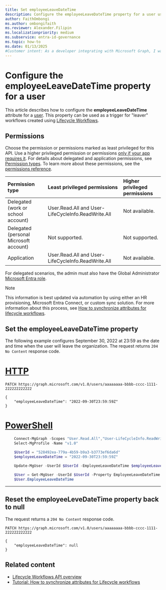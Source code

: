 ```yaml
---
title: Set employeeLeaveDateTime
description: Configure the employeeLeaveDateTime property for a user using Microsoft Graph. 
author: FaithOmbongi
ms.author: ombongifaith
ms.reviewer: Alexander.Filipin
ms.localizationpriority: medium
ms.subservice: entra-id-governance
ms.topic: how-to
ms.date: 01/13/2025
#Customer intent: As a developer integrating with Microsoft Graph, I want programmatically configure the employeeLeaveDateTime property for a user, so that I can trigger scheduled "leaver" workflows using Lifecycle Workflows.
---
```


# Configure the employeeLeaveDateTime property for a user

This article describes how to configure the **employeeLeaveDateTime** attribute for a [user](/graph/api/resources/user?view=graph-rest-beta&preserve-view=true). This property can be used as a trigger for "leaver" workflows created using [Lifecycle Workflows](/graph/api/resources/identitygovernance-lifecycleworkflows-overview).

## Permissions

Choose the permission or permissions marked as least privileged for this API. Use a higher privileged permission or permissions [only if your app requires it](/graph/permissions-overview#best-practices-for-using-microsoft-graph-permissions). For details about delegated and application permissions, see [Permission types](/graph/permissions-overview#permission-types). To learn more about these permissions, see the [permissions reference](/graph/permissions-reference).

|Permission type|Least privileged permissions|Higher privileged permissions|
|:---|:---|:---|
|Delegated (work or school account)|User.Read.All and User-LifeCycleInfo.ReadWrite.All|Not available.|
|Delegated (personal Microsoft account)|Not supported.|Not supported.|
|Application|User.Read.All and User-LifeCycleInfo.ReadWrite.All|Not available.|

For delegated scenarios, the admin must also have the Global Administrator [Microsoft Entra role](/entra/identity/role-based-access-control/permissions-reference?toc=%2Fgraph%2Ftoc.json).

> [!NOTE]
> This information is best updated via automation by using either an HR provisioning, Microsoft Entra Connect, or custom sync solution. For more information about this process, see [How to synchronize attributes for lifecycle workflows](/entra/id-governance/how-to-lifecycle-workflow-sync-attributes).

## Set the employeeLeaveDateTime property

The following example configures September 30, 2022 at 23:59 as the date and time when the user will leave the organization. The request returns  `204 No Content` response code.

# [HTTP](#tab/http)

```http
PATCH https://graph.microsoft.com/v1.0/users/aaaaaaaa-bbbb-cccc-1111-222222222222

{
    "employeeLeaveDateTime": "2022-09-30T23:59:59Z"
}
```

# [PowerShell](#tab/powershell)

```powershell    
    Connect-MgGraph -Scopes "User.Read.All","User-LifeCycleInfo.ReadWrite.All"
    Select-MgProfile -Name "v1.0"

    $UserId = "528492ea-779a-4b59-b9a3-b3773ef6da6d"
    $employeeLeaveDateTime = "2022-09-30T23:59:59Z"
    
    Update-MgUser -UserId $UserId -EmployeeLeaveDateTime $employeeLeaveDateTime 

    $User = Get-MgUser -UserId $UserId -Property EmployeeLeaveDateTime
    $User.EmployeeLeaveDateTime
```

---

## Reset the employeeLeveDateTime property back to null

The request returns a `204 No Content` response code.

```http
PATCH https://graph.microsoft.com/v1.0/users/aaaaaaaa-bbbb-cccc-1111-222222222222

{
    "employeeLeaveDateTime": null
}
```

## Related content

- [Lifecycle Workflows API overview](/graph/api/resources/identitygovernance-lifecycleworkflows-overview)
- [Tutorial: How to synchronize attributes for Lifecycle workflows](/entra/id-governance/how-to-lifecycle-workflow-sync-attributes)
